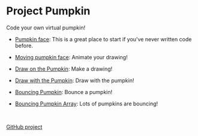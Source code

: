 # Project Pumpkin

<div id="sketch">
</div>

Code your own virtual pumpkin!

* [Pumpkin face](face.html): This is a great place to start if you've never
    written code before.

* [Moving pumpkin face](moving_face.html): Animate your drawing!

* [Draw on the Pumpkin](decorate.html): Make a drawing!

* [Draw with the Pumpkin](drawWithPumpkin.html): Draw with the pumpkin!

* [Bouncing Pumpkin](bounce.html): Bounce a pumpkin!

* [Bouncing Pumpkin Array](bouncing_pumpkins_array.html): Lots of pumpkins are bouncing!

<script src="p5/p5.js"></script>
<script src="face.js"></script>


<br/>

[GitHub project](https://github.com/dkessner/ProjectPumpkin)
